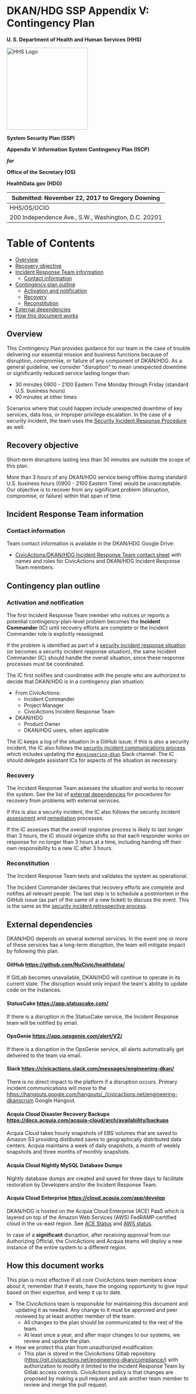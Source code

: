 # DKAN/HDG SSP Appendix V: Contingency Plan

**U. S. Department of Health and Human Services (HHS)**

<img src="media/hhs_logo_222x224.png" alt="HHS Logo" width="222" height="224" />

**System Security Plan (SSP)**

**Appendix V: Information System Contingency Plan (ISCP)**

***for***

**Office of the Secretary (OS)**

**HealthData.gov (HDG)**

| Submitted: November 22, 2017 to Gregory Downing     |
|-----------------------------------------------------|
| HHS/OS/OCIO                                         |
| 200 Independence Ave., S.W., Washington, D.C. 20201 |


Table of Contents
=================

* [Overview](#overview)
* [Recovery objective](#recovery-objective)
* [Incident Response Team information](#incident-response-team-information)
  * [Contact information](#contact-information)
* [Contingency plan outline](#contingency-plan-outline)
  * [Activation and notification](#activation-and-notification)
  * [Recovery](#recovery)
  * [Reconstitution](#reconstitution)
* [External dependencies](#external-dependencies)
* [How this document works](#how-this-document-works)

## Overview

This Contingency Plan provides guidance for our team in the case of trouble delivering our essential mission and business functions because of disruption, compromise, or failure of any component of DKAN/HDG. As a general guideline, we consider "disruption" to mean unexpected downtime or significantly reduced service lasting longer than:
* 30 minutes 0900 - 2100 Eastern Time Monday through Friday (standard U.S. business hours)
* 90 minutes at other times

Scenarios where that could happen include unexpected downtime of key services, data loss, or improper privilege escalation. In the case of a security incident, the team uses the [Security Incident Response Procedure](incident-response-plan.md) as well.

## Recovery objective

Short-term disruptions lasting less than 30 minutes are outside the scope of this plan.

More than 3 hours of any DKAN/HDG service being offline during standard U.S. business hours (0900 - 2100 Eastern Time) would be unacceptable. Our objective is to recover from any significant problem (disruption, compromise, or failure) within that span of time.

## Incident Response Team information

### Contact information

Team contact information is available in the DKAN/HDG Google Drive:

* [CivicActions/DKAN/HDG Incident Response Team contact sheet](https://docs.google.com/a/civicactions.net/spreadsheets/d/1kKxnN_A8QNoJLVtD-q5bpZZh4-0_hsziRckQUYcBJCU/edit?usp=sharing) with names and roles for CivicActions and DKAN/HDG Incident Response Team members.

## Contingency plan outline

### Activation and notification

The first Incident Response Team member who notices or reports a potential contingency-plan-level problem becomes the **Incident Commander** (IC) until recovery efforts are complete or the Incident Commander role is explicitly reassigned.

If the problem is identified as part of a [security incident response situation](incident-response-plan.md) (or becomes a security incident response situation), the same Incident Commander (IC) should handle the overall situation, since these response processes must be coordinated.

The IC first notifies and coordinates with the people who are authorized to decide that DKAN/HDG is in a contingency plan situation:

* From CivicActions:
    * Incident Commander
    * Project Manager
	* CivicActions Incident Response Team
* DKAN/HDG
    * Product Owner
	* DKAN/HDG users, when applicable

The IC keeps a log of the situation in a GitHub issue; if this is also a security incident, the IC also follows the [security incident communications process](incident-response-plan.md#initiate) which includes updating the [`#engineering-dkan`](https://civicactions.slack.com/messages/engineering-dkan/) Slack channel. The IC should delegate assistant ICs for aspects of the situation as necessary.

### Recovery

The Incident Response Team assesses the situation and works to recover the system. See the list of [external dependencies](#external-dependencies) for procedures for recovery from problems with external services.

If this is also a security incident, the IC also follows the security incident [assessment](incident-response-plan.md#initiate) and [remediation](incident-response-plan.md#remediation) processes.

If the IC assesses that the overall response process is likely to last longer than 3 hours, the IC should organize shifts so that each responder works on response for no longer than 3 hours at a time, including handing off their own responsibility to a new IC after 3 hours.

### Reconstitution

The Incident Response Team tests and validates the system as operational.

The Incident Commander declares that recovery efforts are complete and notifies all relevant people. The last step is to schedule a postmortem in the GitHub issue (as part of the same of a new ticket) to discuss the event. This is the same as the [security incident retrospective process](incident-response-plan.md#initiate).

## External dependencies

DKAN/HDG depends on several external services.  In the event one or more of these services has a long-term disruption, the team will mitigate impact by following this plan.

#### GitHub <https://github.com/NuCivic/healthdata/>
If GitLab becomes unavailable, DKAN/HDG will continue to operate in its current state. The disruption would only impact the team's ability to update code on the instances.

#### StatusCake <https://app.statuscake.com/>
If there is a disruption in the StatusCake service, the Incident Response team will be notified by email.

#### OpsGenie <https://app.opsgenie.com/alert/V2/>
If there is a disruption in the OpsGenie service, all alerts automatically get delivered to the team via email.

#### Slack <https://civicactions.slack.com/messages/engineering-dkan/>
There is no direct impact to the platform if a disruption occurs. Primary incident communications will move to the <https://hangouts.google.com/hangouts/_/civicactions.net/engineering-dkanscrum> Google Hangout.

#### Acquia Cloud Disaster Recovery Backups <https://docs.acquia.com/acquia-cloud/arch/availability/backups>
Acquia Cloud takes hourly snapshots of EBS volumes that are saved to Amazon S3 providing distibuted saves to geographically distributed data centers. Acquia maintains a week of daily snapshots, a month of weekly snapshots and three months of monthly snapshots.

#### Acquia Cloud Nightly MySQL Database Dumps
Nightly database dumps are created and saved for three days to facilitate restoration by Developers and/or the Incident Response Team.

#### Acquia Cloud Enterprise <https://cloud.acquia.com/app/develop>
DKAN/HDG is hosted on the Acquia Cloud Enterprise (ACE) PaaS which is layered on top of the Amazon Web Services (AWS) FedRAMP-certified cloud in the us-east region. See [ACE Status](https://status.acquia.com/) and [AWS status](http://status.aws.amazon.com/).

In case of a **significant** disruption, after receiving approval from our Authorizing Official, the CivicActions and Acquia teams will deploy a new instance of the entire system to a different region.

## How this document works

This plan is most effective if all core CivicActions team members know about it, remember that it exists, have the ongoing opportunity to give input based on their expertise, and keep it up to date.

* The CivicActions team is responsible for maintaining this document and updating it as needed. Any change to it must be approved and peer reviewed by at least another member of the team.
  * All changes to the plan should be communicated to the rest of the team.
  * At least once a year, and after major changes to our systems, we review and update the plan.
* How we protect this plan from unauthorized modification:
  * This plan is stored in the CivicActions Gitlab repository (<https://git.civicactions.net/engineering-dkan/compliance/>) with authorization to modify it limited to the Incident Response Team by Gitlab access controls. CivicActions policy is that changes are proposed by making a pull request and ask another team member to review and merge the pull request.
